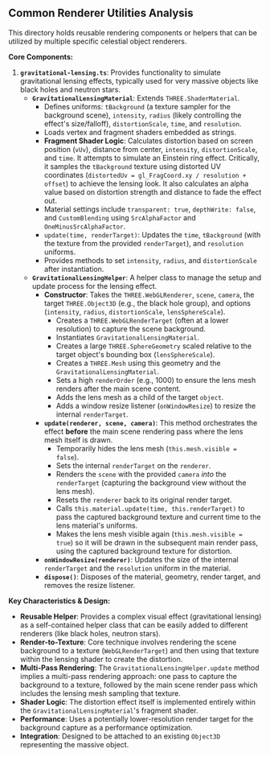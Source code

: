 ## Common Renderer Utilities Analysis

This directory holds reusable rendering components or helpers that can be utilized by multiple specific celestial object renderers.

**Core Components:**

1.  **`gravitational-lensing.ts`**: Provides functionality to simulate gravitational lensing effects, typically used for very massive objects like black holes and neutron stars.
    - **`GravitationalLensingMaterial`**: Extends `THREE.ShaderMaterial`.
      - Defines uniforms: `tBackground` (a texture sampler for the background scene), `intensity`, `radius` (likely controlling the effect's size/falloff), `distortionScale`, `time`, and `resolution`.
      - Loads vertex and fragment shaders embedded as strings.
      - **Fragment Shader Logic**: Calculates distortion based on screen position (`vUv`), distance from center, `intensity`, `distortionScale`, and `time`. It attempts to simulate an Einstein ring effect. Critically, it samples the `tBackground` texture using distorted UV coordinates (`distortedUv = gl_FragCoord.xy / resolution + offset`) to achieve the lensing look. It also calculates an alpha value based on distortion strength and distance to fade the effect out.
      - Material settings include `transparent: true`, `depthWrite: false`, and `CustomBlending` using `SrcAlphaFactor` and `OneMinusSrcAlphaFactor`.
      - `update(time, renderTarget)`: Updates the `time`, `tBackground` (with the texture from the provided `renderTarget`), and `resolution` uniforms.
      - Provides methods to set `intensity`, `radius`, and `distortionScale` after instantiation.
    - **`GravitationalLensingHelper`**: A helper class to manage the setup and update process for the lensing effect.
      - **Constructor**: Takes the `THREE.WebGLRenderer`, `scene`, `camera`, the target `THREE.Object3D` (e.g., the black hole group), and options (`intensity`, `radius`, `distortionScale`, `lensSphereScale`).
        - Creates a `THREE.WebGLRenderTarget` (often at a lower resolution) to capture the scene background.
        - Instantiates `GravitationalLensingMaterial`.
        - Creates a large `THREE.SphereGeometry` scaled relative to the target object's bounding box (`lensSphereScale`).
        - Creates a `THREE.Mesh` using this geometry and the `GravitationalLensingMaterial`.
        - Sets a high `renderOrder` (e.g., 1000) to ensure the lens mesh renders after the main scene content.
        - Adds the lens mesh as a child of the target `object`.
        - Adds a window resize listener (`onWindowResize`) to resize the internal `renderTarget`.
      - **`update(renderer, scene, camera)`**: This method orchestrates the effect **before** the main scene rendering pass where the lens mesh itself is drawn.
        - Temporarily hides the lens mesh (`this.mesh.visible = false`).
        - Sets the internal `renderTarget` on the `renderer`.
        - Renders the `scene` with the provided `camera` _into_ the `renderTarget` (capturing the background view without the lens mesh).
        - Resets the `renderer` back to its original render target.
        - Calls `this.material.update(time, this.renderTarget)` to pass the captured background texture and current time to the lens material's uniforms.
        - Makes the lens mesh visible again (`this.mesh.visible = true`) so it will be drawn in the subsequent main render pass, using the captured background texture for distortion.
      - **`onWindowResize(renderer)`**: Updates the size of the internal `renderTarget` and the `resolution` uniform in the material.
      - **`dispose()`**: Disposes of the material, geometry, render target, and removes the resize listener.

**Key Characteristics & Design:**

- **Reusable Helper**: Provides a complex visual effect (gravitational lensing) as a self-contained helper class that can be easily added to different renderers (like black holes, neutron stars).
- **Render-to-Texture**: Core technique involves rendering the scene background to a texture (`WebGLRenderTarget`) and then using that texture within the lensing shader to create the distortion.
- **Multi-Pass Rendering**: The `GravitationalLensingHelper.update` method implies a multi-pass rendering approach: one pass to capture the background to a texture, followed by the main scene render pass which includes the lensing mesh sampling that texture.
- **Shader Logic**: The distortion effect itself is implemented entirely within the `GravitationalLensingMaterial`'s fragment shader.
- **Performance**: Uses a potentially lower-resolution render target for the background capture as a performance optimization.
- **Integration**: Designed to be attached to an existing `Object3D` representing the massive object.
